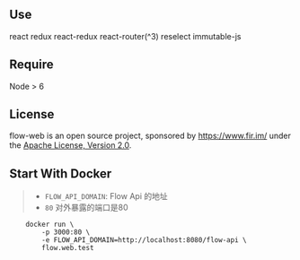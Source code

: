 ## Use
react redux react-redux react-router(^3) reselect immutable-js

## Require
Node > 6

## License

flow-web is an open source project, sponsored by https://www.fir.im/ under the [Apache License, Version 2.0](https://www.apache.org/licenses/LICENSE-2.0).


## Start With Docker
> - `FLOW_API_DOMAIN`: Flow Api 的地址
> - `80` 对外暴露的端口是80

```
	docker run \
		-p 3000:80 \
		-e FLOW_API_DOMAIN=http://localhost:8080/flow-api \
		flow.web.test
```